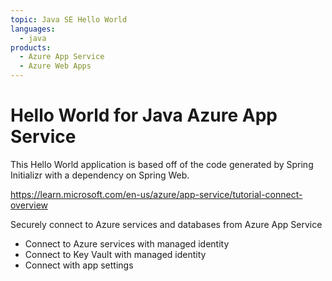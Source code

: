 ```yaml
---
topic: Java SE Hello World
languages:
  - java
products:
  - Azure App Service
  - Azure Web Apps
---
```


# Hello World for Java Azure App Service

This Hello World application is based off of the code generated by Spring Initializr with a dependency on Spring Web.


https://learn.microsoft.com/en-us/azure/app-service/tutorial-connect-overview

Securely connect to Azure services and databases from Azure App Service
- Connect to Azure services with managed identity
- Connect to Key Vault with managed identity
- Connect with app settings
